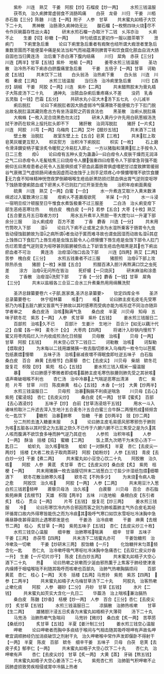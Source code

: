 <!-- { "loadSidebar": true } -->
　　紫朴　川连　熟艾　干姜　阿胶【炒】石榴皮【炒一两】
　　水煎三钱温服
　　茯苓丸　治久痢脾胃虚弱食不消肠鸣痛
　　白茯　龙骨　川归　干姜　川栢　赤石脂【三分】陈麯　川连【一两】附子　人参　甘草
　　共末蜜丸如梧子大饮下二十丸
　　黒神散　治肠滑久痢神効无比
　　酸石橊【一枚劈四块火烧尽不令作灰碗葢存性出火毒】
　　研末水煎石橊一办取汁下二钱　乆泻亦治
　　乆痢不止
　　生姜【切】砂糖【一两】
　　拌匀纸煨五更初作一服以腊茶嚼下
　　泄痢门
　　下痢里急后重
　　论曰下痢里急后重者有瘕聚也经所谓大瘕泄者里急后重数至圊而不能便茎中痛是矣法当和气而袪蕴滞则脾胃平和饮食腐化脓血自消大肠自固也当归黄连汤　治后重下赤白滞下腹内结痛
　　川归　犀角　赤茯【三分】川连【两半】甘草【五钱】紫朴　地榆【一两】
　　姜枣水煎三钱温服
　　圣功散　治冷热不和下痢赤白脐腹痛里急后重
　　干姜　五倍子【一两】甘草　诃勒皮【五钱】
　　共末饮下二钱
　　白头翁汤　治热痢下重
　　白头翁　川连　川栢　秦皮【三两】
　　水煎三钱温服
　　当归汤　治冷痢里急后重
　　川归【酒炒】胡椒　干姜　阿胶【一两】川连　紫朴【二两】
　　共末醋熬胶末为膏丸梧子大陈皮汤下二十丸
　　通神丸　治脓血杂痢后重疼痛乆不差
　　没药　乳香　五灵脂【一钱】巴霜【五分】
　　共研水丸小豆大木汤下五七丸　小儿减半
　　痢后脱肛
　　论曰下痢脱肛者因大肠虚弱冷气偃滞致不能便极力于下肛门脱出故名脱肛温其藏则愈古方有坐汤温熨之药皆良法也
　　黑圣散　治痢乆脱肛痛
　　大蜘蛛【一枚入泥合烧黑色勿太过】
　　研末入黄丹少许先用白矾葱椒汤洗拭干渗药在软帛上挼托肛头即不下
　　猪肝散　治洞泻脱肛
　　猪肝【一片炙】川连　阿胶　川芎【一两】乌梅肉【二两】艾叶【醋炒五钱】
　　共末酒下二钱
　　壁土散　治脱肛
　　故室东壁上土【五合】皂荚【三枚】
　　共末肛上取皂荚灰暖更互熨入
　　枳实熨方　治积冷下痢脱肛
　　枳实【一枚】
　　石上磨令滑泽鑚安柄子蜜涂炙令暖熨之冷易肛入即止　一方以猪脂和蒲黄肛上手按令入日二三愈
　　疳
　　论曰疳有五种乆变为蛊蛊一曰白疳令人皮肤干燥而无润泽之气二曰赤疳令人毛髪枯焦三曰烧疳令人腰强重四曰疳慝令人下部挛急背强不能俯仰五曰黑疳患者必死令人五脏俱损或下瘀血此葢肠胃俱虚嗜肥甘过度致脾胃缓弱谷气衰微卫气虚损肠间诸虫因虚而动虫蚀于上则手足烦疼心中懊憹嘿嘿不欲饮食腰无力食不知味精神恍愡夜梦倒顚咽喉生疮齿龂黒防损烂脓血俱出胃气逆则变呕哕下蚀肠胃便痢脓血或下瘀黑乆不已则肛门烂开渐至危殆
　　治积年疳痢面黄瘦
　　硫黄　川连　熟艾【一两】白蜜【一合】
　　水一升煮连艾取汁入黄末数沸绵滤过入蜜数沸分三服
　　疳痢乆不差羸瘦欲死
　　羊屎【一升】
　　水一斗浸一宿明旦绞汁顿服至日午惟食水煮饭极重不过三服差
　　二白汤　治乆痢变疳下部生恶疮恶寒壮热
　　桃白皮　槐白皮【一升】若参【五合】大枣【十枚】熟艾【五合要五月五日取者方炒】
　　用水五升煮半入熊胆一枣大搅匀以一升灌下部余分三服
　　治乆痢成疳　百方不差
　　丁香　麝香　川连【一分】
　　共末用竹筒吹入下部
　　湿
　　论曰凡下痢不止或发之余为水湿所乗客于肠胃令九虫皆动侵蚀脏腑故为湿之病所谓者虫动于匿而难寻故也谓虫因湿而动故名湿其症上蚀唇口下食肛门上唇生疮是虫蚀五脏令人心烦懊憹下唇生疮是虫蚀下部令人肛门伤烂若胃虚气逆则变为呕哕甚则脏腑被伤齿上下龂皆生疮齿色暗黑是其也下痢出瘀血者不可治
　　黄连汤　治疳湿蚀口齿及下部
　　川连【四两】熟艾【二两】苦参　槐白皮【三分】
　　水煎五钱重者不过三服
　　猪胆煎　治疳下部上攻除热杀虫
　　猪胆【一枚】米醋【五合】
　　煎醋百沸入胆汁再熬满口饮之虫死差
　　涂方　治疳无问所在皆治
　　死虾蟆【一只烧灰】
　　研末麻油和涂患处
　　丁香散　治疳湿洗熨下部
　　丁香【一分】麝香【一钱】甘草　犀角【三分】
　　共末以盐椒各三合豆二合水三升煮乗热用用绵蘸洗熨












　　圣济总録纂要卷六
<子部,医家类,圣济总录纂要>
　　钦定四库全书
　　圣济总录纂要卷七
　　休宁程林纂
　　咳门
　　咳
　　论曰肺主皮毛皮毛先受寒邪乃为咳五脏六腑又皆禀气于肺故以其时感寒而受病亦能为咳形症不同治亦随异学者审之
　　桑白皮汤　治咳胸满气急
　　桑白皮　半夏　川贝母　知母　五味子欵冬花　紫苏【一两】　人参　炙甘草　紫朴【五钱】
　　姜水煎三钱服日二
　　百部煎　治咳久不已
　　百部汁　生姜汁　生地汁　百合汁【如无以藕汁代之】白蜜【各一种】　麦冬汁【仝】　大枣肉【四两】
　　将诸汁入砂锅内慢煎下蜜又将枣肉捣烂入汁内收成煎汤化日频服
　　贝母散　治咳
　　贝母【一两】　甘草　阿胶【五钱】
　　共末空心饮下二钱日二
　　诃勒散　治咳
　　诃梨勒【煨取皮】
　　为末每以二钱用雄猪胰一枚去脂切掺末入乌梅肉一枚令匀以芭蕉包纸裹煨慢嚼
　　五味子汤　治咳昼减夜増不得眠食即吐逆五味子　白石脂　桑白皮　百合　麻黄【去根节】白蒺藜　杏仁【去皮尖】　川贝母　柴胡　欵冬花旋复花　枳殻【炒】　紫苑　桂心【五钱】
　　姜水煎三钱入糯米一撮温服
　　暴
　　论曰肺感于寒微者即成咳葢肺主皮毛寒伤肤腠则肺先受之其状咳语声嘶破咽喉不利也
　　杏仁汤　治中冷暴上气喘逆恶寒出清涕
　　杏仁　紫苑　片芩　甘草　川归　陈皮麻黄　桂心【五钱】　木香【一分】　大黄【炒两半】
　　水煎三钱温服日二
　　贝母煎　治暴胸膈不利痰逆喘急
　　川贝母【去心】　紫苑【蜜浸焙】　杏仁【去皮尖炒】
　　桑白皮【炙一两】　甘草【蜜炙】　百部【去心酒浸炒】
　　五味子【炒】　白前【甘草汤浸焙干五钱】
　　用水一斗入诸味煎取汁二升滤去滓入生地汁五合麦冬汁五合白蜜三合牛酥二两慢煎成频频含化一匙饮下
　　糖煎　治暴肺寒
　　饴糖　干姜【炒两半】　豉【炒二两】
　　分二剂煎去渣入糖姜末服
　　久
　　论曰肺主皮毛易感风邪寒邪伤于肺则为咳五脏各以其时受之为五脏之欬久不已传于六腑六腑不已三焦受之是为久其人咳而腹满不欲饮食多唾而肿气逆乃其症也
　　人参煎　治积年咳
　　人参【一两】　酥油　括楼【捣】　蜜糖【二两】
　　饭上蒸九次晒干为末空心汤下一匙日二
　　蛤蚧丸　治久咳喘急
　　蛤蚧【一对酥炙】　半夏　杏仁【去皮尖一两炒】　括楼【大者二枚去子取肉蒸研】　阿胶【蛤粉炒】　人参【五钱】　青皮【去白炒一分】干姜【煮二两】
　　共末蜜丸如小豆空心饮二十丸
　　阿胶散　治久咳
　　阿胶　人参　黄茋　炙甘草　杏仁【去皮尖炒】桑白皮【炙】　紫苑　桔梗【一两】
　　共末用猪胰一枚去油膜切拌末二钱葱白三寸盐少许湿纸包煨细嚼酒下
　　欵冬花散治肺寒久咳
　　欵冬花【不拘多少】
　　为末烧令病人吸之愈
　　阿胶饮　治久咳
　　阿胶【一两】　人参【二两】
　　共末用豆汁入葱白煎三钱若频呷
　　蒺藜贝母汤　治久咳
　　白蒺藜　川贝母　百合　赤石脂　紫苑麻黄【去根节】　天雄　枳殻【两半】　五味　川连地榆　桑根白皮【东引者炙】　桂心　贯众【一两】
　　片芩【五钱】　旋复花【炒三两】
　　姜水煎三钱服
　　冷
　　论曰形寒饮冷内外合邪因而客之则为肺咳葢肺主气外合皮毛其经环循胃口故内外得寒皆能伤之而为冷痰其吸呼气寒口如饮氷雪呕吐冷沫胸中急痛昼静夜甚得温则止遇寒即发是也
　　干姜汤　治冷痰嗽
　　干姜　麻黄【去根节二两】　桂心　炙甘草【一两】　紫苑五味子【五钱】　杏仁【去皮尖炒三十枚】
　　水煎三钱空心温服
　　细辛散　治肺寒咳喘满
　　细辛　甘草　五味子　干姜【三两】　赤茯苓【四两】
　　共末汤下二钱蜜丸亦可
　　干姜饴糖煎　治冷嗽及一切嗽
　　干姜【炒研末三两】　胶饴糖【一斤】
　　化饴糖拌末匀蒸频含化一匙
　　杏仁丸　治冷嗽呼吸气寒呕吐冷沫胸中急痛杏仁【去双仁皮尖炒香一升】　生姜【一斤切片炒干】　陈皮【去白炒五两】
　　共末蜜丸如梧子大空心酒下二十丸
　　热
　　论曰热嗽之状嗽而少涎由邪热薫于上焦客于肺经使津液内燥搏于咽嗌喉咙不利随其吸呼而咳嗽也百部丸　治肺气热嗽胸膈烦闷
　　百部　黄茋　杏仁　桂心【一两】　天冬　括楼【五两】马兠铃　紫苑　紫苏【四两】　参【二两半】
　　共末蜜丸如梧子大乌梅甘草汤下二十丸
　　阿胶丸　治客热嗽止嗽化痰
　　阿胶　人参　硼砂【二分】　丹砂　甘草【五钱】
　　氷片【二钱】
　　共末蜜丸如芡实大含化一丸日二
　　华葢汤　治上喘咳兼治膈热
　　桑白皮　陈麯【炒香】　桔梗【炒一两】　人参　百合【三分】杏仁【去皮尖炒】　炙甘草【五钱】
　　水煎三钱温服日二
　　凉膈散　治肺热咳嗽
　　甘草【生二两】
　　雄猪胆汁浸五日炙香为末蜜丸如梧桐子大薄荷
　　汤下二十丸
　　马兠汤　治肺热嗽气急喘闷
　　马兠铃【微炒】　桑白皮【炙一两】　苦葶苈【桑纸炒】
　　炙甘草【五钱】　半夏【姜汁制三分】
　　姜水煎三钱空心温服
　　呷嗽
　　论曰呷嗽者而胸中多痰结于喉间与气相击随其吸呼呀呷有声故名呷嗽宜调顺肺经仍加消痰破饮之剂射干丸　治久呷嗽喉中常作声发即偃卧不得射干【一两】　半夏　陈皮　百部　欵冬　细辛干姜　五味子　贝母　白茯　皂荚【去皮子炙】郁李仁【一两】
　　共末蜜丸如梧子大空心饮下二十丸
　　杏仁丸　治呷嗽有声
　　杏仁【去皮尖炒】　甘草【炙一两】　大黄【蒸】　牙硝【熬五钱】
　　共末蜜丸如梧子大空心姜汤下二十丸
　　紫苑杏仁煎　治肺脏气积呷嗽不止因肺虚损致劳疾相侵或胃中冷膈上热者
